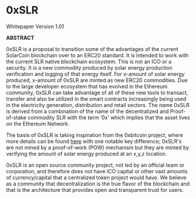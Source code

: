 # 0xSLR
Whitepaper Version 1.01

**ABSTRACT**

0xSLR is a proposal to transition some of the advantages of the current SolarCoin blockchain over to an ERC20 standard. It is intended to work with the current SLR native blockchain ecosystem. This is not an ICO or a security. It is a new commodity produced by solar energy production verification and logging of that energy itself. For x-amount of solar energy produced, x-amount of 0xSLR are minted as new ERC20 commodities.
Due to the large developer ecosystem that has evolved in the Ethereum community, 0xSLR can take advantage of all of these new tools to transact, transfer and also be utilized in the smart contracts increasingly being used in the electricity generation, distribution and retail sectors.
The name 0xSLR is derived from a combination of the name of the decentralized and Proof-of-stake commodity SLR with the term ‘0x’ which implies that the asset lives on the Ethereum Network.

The basis of 0xSLR is taking inspiration from the 0xbitcoin project, where more details can be found [here](https://github.com/0xbitcoin/white-paper) with one notable key difference; 0xSLR's are not mined by a proof-of-work (POW) mechanism but they are minted by verifying the amount of solar energy produced at an x,y,z location.

0xSLR is an open source community project, not led by an official team or corporation, and therefore does not have ICO capital or other vast amounts of currency/capital that a centralized token project would have. We believe as a community that decentralization is the true flavor of the blockchain and that is the architecture that provides open and transparent trust for users.

